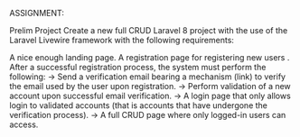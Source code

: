 ASSIGNMENT:

Prelim Project
Create a new full CRUD Laravel 8 project with the use of the Laravel Livewire framework with the following requirements:

A nice enough landing page.
A registration page for registering new users .
After a successful registration process, the system must perform the following:
    ->  Send a verification email bearing a mechanism (link) to verify the email used by the user upon registration. 
    ->  Perform validation of a new account upon successful email verification.
    ->  A login page that only allows login to validated accounts (that is accounts that have undergone the verification process). 
    ->  A full CRUD page where only logged-in users can access.
